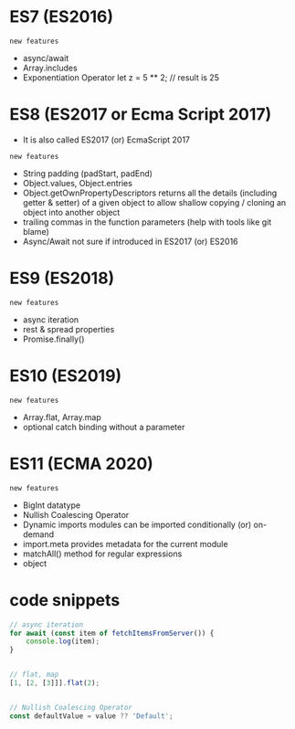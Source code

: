 # ES7 (ES2016)

`new features`
- async/await
- Array.includes
- Exponentiation Operator               let z = 5 ** 2;          // result is 25

<!-- -------------------------------------------------------------------------------------- -->

# ES8 (ES2017 or Ecma Script 2017)
- It is also called ES2017 (or) EcmaScript 2017

`new features`
- String padding (padStart, padEnd)
- Object.values, Object.entries
- Object.getOwnPropertyDescriptors
    returns all the details (including getter & setter) of a given object
    to allow shallow copying / cloning an object into another object
- trailing commas in the function parameters    (help with tools like git blame)
- Async/Await
    not sure if introduced in ES2017 (or) ES2016
<!-- ------------------------------------------------------------------------------------------------------------ -->

# ES9 (ES2018)

`new features`
- async iteration
- rest & spread properties
- Promise.finally()


<!-- ------------------------------------------------------------------------------------------------------------ -->
# ES10 (ES2019)


`new features`
- Array.flat, Array.map
- optional catch binding without a parameter

<!-- ------------------------------------------------------------------------------------------------------------ -->



# ES11 (ECMA 2020)


`new features`
- BigInt datatype
- Nullish Coalescing Operator 
- Dynamic imports                   modules can be imported conditionally (or) on-demand
- import.meta                       provides metadata for the current module
- matchAll() method                 for regular expressions
- <globalThis> object  
<!-- ---------------------------------------------------------------------------------------------------- -->








<!-- ------------------------------------------------------------------------------------------------------------ -->

# code snippets



```js
// async iteration
for await (const item of fetchItemsFromServer()) {
    console.log(item);
}


// flat, map
[1, [2, [3]]].flat(2);


// Nullish Coalescing Operator 
const defaultValue = value ?? 'Default'; 


```

<!-- ------------------------------------------------------------------------------------------------------------ -->